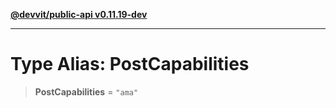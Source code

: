 [**@devvit/public-api v0.11.19-dev**](../../README.md)

---

# Type Alias: PostCapabilities

> **PostCapabilities** = `"ama"`
